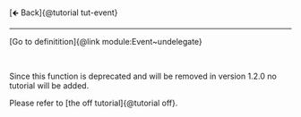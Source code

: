 [🡸 Back]{@tutorial tut-event}
___

[Go to definitition]{@link module:Event~undelegate}

&nbsp;

Since this function is deprecated and will be removed in version 1.2.0 no tutorial will be added.

Please refer to [the off tutorial]{@tutorial off}.
